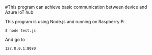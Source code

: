 #This program can achieve basic communication between device and Azure IoT hub

This program is using Node.js and running on Raspberry Pi

```
$ node test.js
```
And go to 
```
127.0.0.1:8080
```
